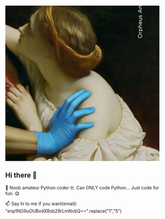 ![img](./a590f094979575.5e8cca526f7fd1.jpg)

## Hi there 👋

<!--
**xingpingcn/xingpingcn** is a ✨ _special_ ✨ repository because its `README.md` (this file) appears on your GitHub profile.

Here are some ideas to get you started:

- 🔭 I’m currently working on ...
- 🌱 I’m currently learning ...
- 👯 I’m looking to collaborate on ...
- 🤔 I’m looking for help with ...
- 💬 Ask me about ...
- 📫 How to reach me: ...
- 😄 Pronouns: ...
- ⚡ Fun fact: ...
-->
🐍 Noob amateur Python coder 🤓. Can ONLY code Python... Just code for fun. 😋

📫 Say hi to me if you want(email): "enp1NG9uOUBvdXRsb29rLmNvbQ==".replace("1","5")
